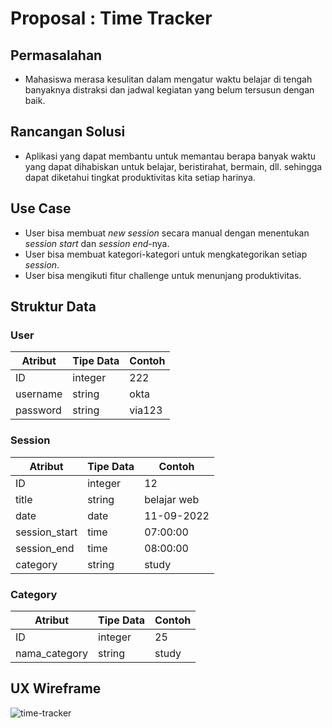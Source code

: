 # Proposal : Time Tracker

## Permasalahan
- Mahasiswa merasa kesulitan dalam mengatur waktu belajar di tengah banyaknya distraksi dan jadwal kegiatan yang belum tersusun dengan baik.

## Rancangan Solusi
- Aplikasi yang dapat membantu untuk memantau berapa banyak waktu yang dapat dihabiskan untuk belajar, beristirahat, bermain, dll. sehingga dapat diketahui tingkat produktivitas kita setiap harinya.

## Use Case
- User bisa membuat *new session* secara manual dengan menentukan *session start* dan *session end*-nya.
- User bisa membuat kategori-kategori untuk mengkategorikan setiap *session*.
- User bisa mengikuti fitur challenge untuk menunjang produktivitas.

## Struktur Data

### User
Atribut|Tipe Data|Contoh
---|---|---
ID | integer | 222
username | string | okta
password | string | via123

### Session
Atribut|Tipe Data|Contoh
---|---|---
ID | integer | 12
title | string | belajar web
date | date | 11-09-2022
session_start | time | 07:00:00
session_end | time | 08:00:00
category | string | study

### Category
Atribut|Tipe Data|Contoh
---|---|---
ID | integer | 25
nama_category | string | study

## UX Wireframe
![time-tracker](https://user-images.githubusercontent.com/76018503/197400029-501e61c7-29d4-414b-b1d7-ae5723a5c499.png)
